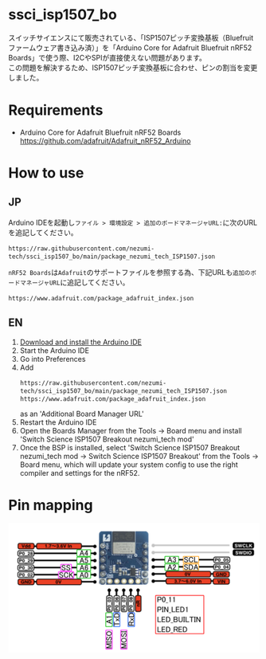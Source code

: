 # ssci_isp1507_bo
スイッチサイエンスにて販売されている、「ISP1507ピッチ変換基板（Bluefruitファームウェア書き込み済）」を「Arduino Core for Adafruit Bluefruit nRF52 Boards」で使う際、I2CやSPIが直接使えない問題があります。  
この問題を解決するため、ISP1507ピッチ変換基板に合わせ、ピンの割当を変更しました。

# Requirements
* Arduino Core for Adafruit Bluefruit nRF52 Boards  
https://github.com/adafruit/Adafruit_nRF52_Arduino

# How to use
## JP
Arduino IDEを起動し`ファイル > 環境設定 > 追加のボードマネージャURL:`に次のURLを追記してください。
```
https://raw.githubusercontent.com/nezumi-tech/ssci_isp1507_bo/main/package_nezumi_tech_ISP1507.json
```
`nRF52 Boards`は`Adafruit`のサポートファイルを参照する為、下記URLも`追加のボードマネージャURL`に追記してください。
```
https://www.adafruit.com/package_adafruit_index.json
```

## EN
 1. [Download and install the Arduino IDE](https://www.arduino.cc/en/Main/Software)
 2. Start the Arduino IDE
 3. Go into Preferences
 4. Add
    ```
    https://raw.githubusercontent.com/nezumi-tech/ssci_isp1507_bo/main/package_nezumi_tech_ISP1507.json
    https://www.adafruit.com/package_adafruit_index.json
    ```
    as an 'Additional Board Manager URL'
 6. Restart the Arduino IDE
 7. Open the Boards Manager from the Tools -> Board menu and install 'Switch Science ISP1507 Breakout nezumi_tech mod'
 8. Once the BSP is installed, select 'Switch Science ISP1507 Breakout nezumi_tech mod -> Switch Science ISP1507 Breakout' from the Tools -> Board menu, which will update your system config to use the right compiler and settings for the nRF52.


# Pin mapping
![Pin Mapping](https://github.com/nezumi-tech/ssci_isp1507_bo/blob/main/readme-images/pinmap.png)

